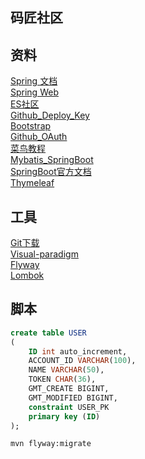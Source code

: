 ## 码匠社区

## 资料
[Spring 文档](https://spring.io/guides)  
[Spring Web](https://spring.io/guides/gs/serving-web-content/)  
[ES社区](https://elasticsearch.cn/explore)  
[Github_Deploy_Key](https://developer.github.com/v3/guides/managing-deploy-keys/#deploy-keys)  
[Bootstrap](https://v3.bootcss.com/getting-started/)  
[Github_OAuth](https://developer.github.com/apps/building-oauth-apps/creating-an-oauth-app/)  
[菜鸟教程](https://www.runoob.com/)  
[Mybatis_SpringBoot](http://mybatis.org/spring-boot-starter/mybatis-spring-boot-autoconfigure/)  
[SpringBoot官方文档](https://docs.spring.io/spring-boot/docs/current/reference/html/spring-boot-features.html#boot-features)  
[Thymeleaf](https://www.thymeleaf.org/doc/tutorials/3.0/usingthymeleaf.html)  

## 工具
[Git下载](https://git-scm.com/download)  
[Visual-paradigm](https://www.visual-paradigm.com)   
[Flyway](https://flywaydb.org/getstarted/firststeps/maven)    
[Lombok](https://projectlombok.org/)  

## 脚本
```sql
create table USER
(
	ID int auto_increment,
	ACCOUNT_ID VARCHAR(100),
	NAME VARCHAR(50),
	TOKEN CHAR(36),
	GMT_CREATE BIGINT,
	GMT_MODIFIED BIGINT,
	constraint USER_PK
	primary key (ID)
);
```
```bash
mvn flyway:migrate
```